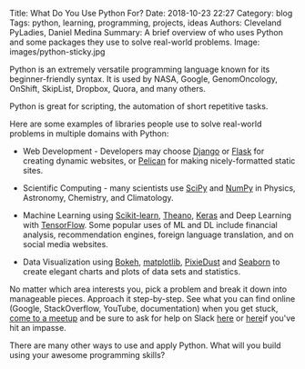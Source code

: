 Title: What Do You Use Python For?
Date: 2018-10-23 22:27
Category: blog
Tags: python, learning, programming, projects, ideas
Authors: Cleveland PyLadies, Daniel Medina
Summary:  A brief overview of who uses Python and some packages they use to solve real-world problems.
Image: images/python-sticky.jpg

Python is an extremely versatile programming language known for its beginner-friendly syntax.  It is used by NASA, Google, GenomOncology, OnShift, SkipList, Dropbox, Quora, and many others.

Python is great for scripting, the automation of short repetitive tasks.

Here are some examples of libraries people use to solve real-world problems in multiple domains with Python:

*  Web Development - Developers may choose [Django](https://simpleisbetterthancomplex.com/series/2017/09/04/a-complete-beginners-guide-to-django-part-1.html) or [Flask](https://www.tutorialspoint.com/flask/) for creating dynamic websites, or [Pelican](https://github.com/getpelican/pelican/wiki/Tutorials) for making nicely-formatted static sites.

  *  Scientific Computing - many scientists use [SciPy](https://www.datacamp.com/community/tutorials/python-scipy-tutorial) and [NumPy](https://www.machinelearningplus.com/python/numpy-tutorial-part1-array-python-examples/) in Physics, Astronomy, Chemistry, and Climatology.

  *  Machine Learning using [Scikit-learn](https://medium.com/@mwitiderrick/introduction-to-supervised-learning-with-python-scikit-learn-tutorial-966457dd33b9), [Theano](http://deeplearning.net/software/theano/tutorial/), [Keras](https://elitedatascience.com/keras-tutorial-deep-learning-in-python) and Deep Learning with [TensorFlow](https://www.tensorflow.org/tutorials/). Some popular uses of ML and DL include financial analysis, recommendation engines, foreign language translation, and on social media websites.

  *  Data Visualization using [Bokeh](https://www.fullstackpython.com/blog/responsive-bar-charts-bokeh-flask-python-3.html), [matplotlib](https://www.datacamp.com/community/tutorials/matplotlib-tutorial-python), [PixieDust](https://github.com/pixiedust/pixiedust/wiki/Tutorial:-Using-Notebooks-with-PixieDust-for-Fast,-Flexible,-and-Easier-Data-Analysis-and-Experimentation) and [Seaborn](https://elitedatascience.com/python-seaborn-tutorial) to create elegant charts and plots of data sets and statistics.

No matter which area interests you, pick a problem and break it down into manageable pieces.  Approach it step-by-step.  See what you can find online (Google, StackOverflow, YouTube, documentation) when you get stuck, [come to a meetup](https://www.meetup.com/cle-pyladies/) and be sure to ask for help on Slack [here](https://slackin.pyladies.com/) or [here](https://cleveland-tech.slack.com/)if you've hit an impasse.

There are many other ways to use and apply Python.  What will you build using your awesome programming skills?
